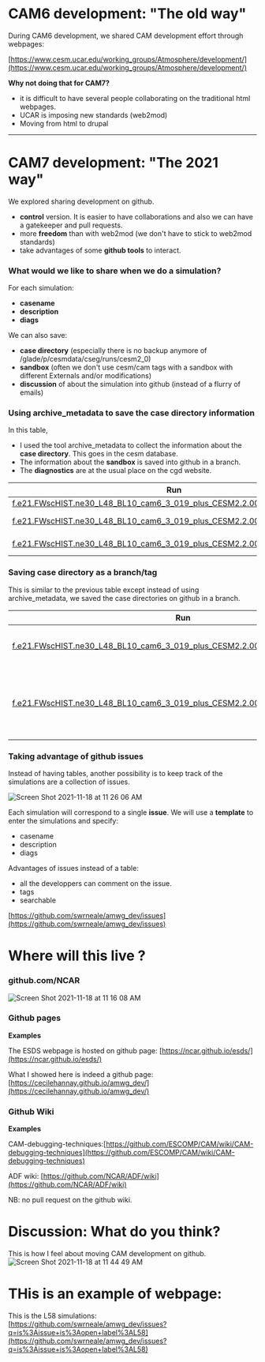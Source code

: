 # CAM6 development: "The old way"

During CAM6 development, we shared CAM development effort through webpages:

[https://www.cesm.ucar.edu/working_groups/Atmosphere/development/](https://www.cesm.ucar.edu/working_groups/Atmosphere/development/)

**Why not doing that for CAM7?** 
- it is difficult to have several people collaborating on the traditional html webpages. 
- UCAR is imposing new standards (web2mod)
- Moving from html to drupal 


--------------------------------------------------

# CAM7 development: "The 2021 way" 

We explored sharing development on github. 
- **control** version. It is easier to have collaborations and also we can have a gatekeeper and pull requests.
- more **freedom** than with web2mod (we don't have to stick to web2mod standards)
- take advantages of some **github tools** to interact. 

### What would we like to share when we do a simulation? 

For each simulation:  
- **casename** 
- **description**
- **diags**

We can also save:
- **case directory** (especially there is no backup anymore of /glade/p/cesmdata/cseg/runs/cesm2_0)
- **sandbox** (often we don't use cesm/cam tags with a sandbox with different Externals and/or modifications)
- **discussion** of about the simulation into github (instead of a flurry of emails)

### Using archive_metadata to save the case directory information

In this table, 
- I used the tool archive_metadata to collect the information about the **case directory**. This goes in the cesm database.
- The information about the **sandbox** is saved into github in a branch.
- The **diagnostics** are at the usual place on the cgd website.


| Run           | Description   | Sandbox |  Diags |
| ---------     | ------------- | --- | -------|
|[f.e21.FWscHIST.ne30_L48_BL10_cam6_3_019_plus_CESM2.2.001_zm2.hf](https://svn-cesm2-expdb.cgd.ucar.edu/f.e21.FWscHIST.ne30_L48_BL10_cam6_3_019_plus_CESM2.2.001_zm2.hf)    | Control | [cam7_test_0.0.1](https://github.com/cecilehannay/CAM7-dev-simulations/releases/tag/cam7_test_0.0.1) |[diags](https://webext.cgd.ucar.edu/FWscHIST/f.e21.FWscHIST.ne30_L48_BL10_cam6_3_019_plus_CESM2.2.001_zm2.hf/atm/)|
|[f.e21.FWscHIST.ne30_L48_BL10_cam6_3_019_plus_CESM2.2.001_zm2_dmpdz0.8.hf](https://svn-cesm2-expdb.cgd.ucar.edu/f.e21.FWscHIST.ne30_L48_BL10_cam6_3_019_plus_CESM2.2.001_zm2_dmpdz0.8.hf)    | dmpdz = 1->0.8 | [cam7_test_0.02](https://github.com/cecilehannay/CAM7-dev-simulations/releases/tag/cam7_test_0.0.2) | [diags](https://webext.cgd.ucar.edu/FWscHIST/f.e21.FWscHIST.ne30_L48_BL10_cam6_3_019_plus_CESM2.2.001_zm2_dmpdz0.8.hf/atm/)|
|[f.e21.FWscHIST.ne30_L48_BL10_cam6_3_019_plus_CESM2.2.001_zm2_dmpdz1.2.hf](https://svn-cesm2-expdb.cgd.ucar.edu/f.e21.FWscHIST.ne30_L48_BL10_cam6_3_019_plus_CESM2.2.001_zm2_dmpdz1.2.hf)    | dmpdz = 1->1.2 | [cam7_test_0.03](https://github.com/cecilehannay/CAM7-dev-simulations/releases/tag/cam7_test_0.0.3) | [diags](https://webext.cgd.ucar.edu/FWscHIST/f.e21.FWscHIST.ne30_L48_BL10_cam6_3_019_plus_CESM2.2.001_zm2_dmpdz1.2.hf/atm/)|



### Saving case directory as a branch/tag 

This is similar to the previous table except instead of using archive_metadata, we saved the case directories on github in a branch. 


| Run           | Description   |  Diags |
| ---------     | ------------- | -------|
| [f.e21.FWscHIST.ne30_L48_BL10_cam6_3_019_plus_CESM2.2.002_zm2_zmke_4.hf](https://github.com/cecilehannay/amwg_cases/tree/f.e21.FWscHIST.ne30_L48_BL10_cam6_3_019_plus_CESM2.2.002_zm2_zmke_4.hf)   |    lparcel_dynamic = True and lparcel_pbl = True           |   [diags](https://webext.cgd.ucar.edu/FWscHIST/f.e21.FWscHIST.ne30_L48_BL10_cam6_3_019_plus_CESM2.2.002_zm2_zmke_4.hf/atm/)     |   
| [f.e21.FWscHIST.ne30_L48_BL10_cam6_3_019_plus_CESM2.2.002_zm2_detmods_entr4.hf](https://github.com/cecilehannay/amwg_cases/tree/f.e21.FWscHIST.ne30_L48_BL10_cam6_3_019_plus_CESM2.2.002_zm2_detmods_entr4.hf)  |   w/ the detrainment mods + increased entrainment limiter 2E-4 -> 4E-4            |     [diags](https://webext.cgd.ucar.edu/FWscHIST/f.e21.FWscHIST.ne30_L48_BL10_cam6_3_019_plus_CESM2.2.002_zm2_detmods_entr4.hf/atm/)    |   



### Taking advantage of github issues

Instead of having tables, another possibility is to keep track of the simulations are a collection of issues. 

![Screen Shot 2021-11-18 at 11 26 06 AM](https://user-images.githubusercontent.com/9723220/142474809-d89b2e54-0fcd-4baf-a550-ccdf9dcee0ed.png)

Each simulation will correspond to a single **issue**. We will use a **template** to enter the simulations and specify: 
- casename 
- description
- diags

Advantages of issues instead of a table:
- all the developpers can comment on the issue. 
- tags
- searchable


[https://github.com/swrneale/amwg_dev/issues](https://github.com/swrneale/amwg_dev/issues)


# Where will this live ? 

### github.com/NCAR

![Screen Shot 2021-11-18 at 11 16 08 AM](https://user-images.githubusercontent.com/9723220/142473416-24d187e7-f2e2-4f69-84df-b38dedef149a.png)


### Github pages

**Examples**

The ESDS webpage is hosted on github page:
[https://ncar.github.io/esds/](https://ncar.github.io/esds/) 

What I showed here is indeed a github page:
[https://cecilehannay.github.io/amwg_dev/](https://cecilehannay.github.io/amwg_dev/) 

### Github Wiki

**Examples** 

CAM-debugging-techniques:[https://github.com/ESCOMP/CAM/wiki/CAM-debugging-techniques](https://github.com/ESCOMP/CAM/wiki/CAM-debugging-techniques)

ADF wiki: [https://github.com/NCAR/ADF/wiki](https://github.com/NCAR/ADF/wiki)

NB: no pull request on the github wiki. 


# Discussion: What do you think? 

This is how I feel about moving CAM development on github.
![Screen Shot 2021-11-18 at 11 44 49 AM](https://user-images.githubusercontent.com/9723220/142477714-8a15fb1f-2152-45d4-9b66-93108e36a7b5.png)


# THis is an example of webpage:

This is the L58 simulations:
[https://github.com/swrneale/amwg_dev/issues?q=is%3Aissue+is%3Aopen+label%3AL58](https://github.com/swrneale/amwg_dev/issues?q=is%3Aissue+is%3Aopen+label%3AL58)
